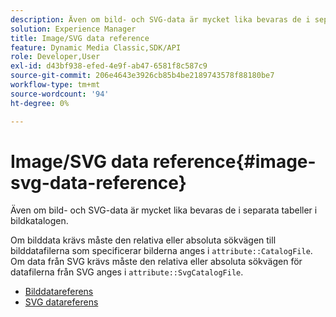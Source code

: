 ```yaml
---
description: Även om bild- och SVG-data är mycket lika bevaras de i separata tabeller i bildkatalogen.
solution: Experience Manager
title: Image/SVG data reference
feature: Dynamic Media Classic,SDK/API
role: Developer,User
exl-id: d43bf938-efed-4e9f-ab47-6581f8c587c9
source-git-commit: 206e4643e3926cb85b4be2189743578f88180be7
workflow-type: tm+mt
source-wordcount: '94'
ht-degree: 0%

---
```


# Image/SVG data reference{#image-svg-data-reference}

Även om bild- och SVG-data är mycket lika bevaras de i separata tabeller i bildkatalogen.

Om bilddata krävs måste den relativa eller absoluta sökvägen till bilddatafilerna som specificerar bilderna anges i `attribute::CatalogFile`. Om data från SVG krävs måste den relativa eller absoluta sökvägen för datafilerna från SVG anges i `attribute::SvgCatalogFile`.

* [Bilddatareferens](c-image-data-reference/c-image-data-reference.md)
* [SVG datareferens](c-svg-data-reference/c-svg-data-reference.md)
